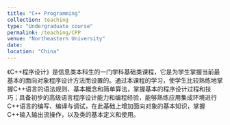 ```yaml
---
title: "C++ Programming"
collection: teaching
type: "Undergraduate course"
permalink: /teaching/CPP
venue: "Northeastern University"
date: 
location: "China"
---
```


《C++程序设计》是信息类本科生的一门学科基础类课程，它是为学生掌握当前最基本的面向对象程序设计方法而设置的。通过本课程的学习，使学生比较熟练地掌握C++语言的语法规则、基本概念和简单算法，掌握基本的程序设计过程和技巧；具备初步的高级语言程序设计能力和编程经验，能够熟练应用集成环境进行C++语言的编写、编译与调试，在此基础上增加面向对象的基本知识，掌握C++输入输出流操作，以及类的基本定义和使用。

